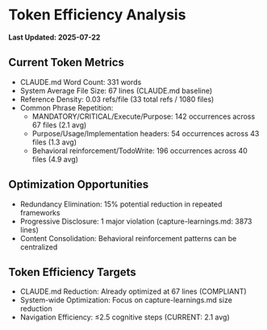 # Token Efficiency Analysis

**Last Updated: 2025-07-22**

## Current Token Metrics
- CLAUDE.md Word Count: 331 words
- System Average File Size: 67 lines (CLAUDE.md baseline)
- Reference Density: 0.03 refs/file (33 total refs / 1080 files)
- Common Phrase Repetition: 
  - MANDATORY/CRITICAL/Execute/Purpose: 142 occurrences across 67 files (2.1 avg)
  - Purpose/Usage/Implementation headers: 54 occurrences across 43 files (1.3 avg)
  - Behavioral reinforcement/TodoWrite: 196 occurrences across 40 files (4.9 avg)

## Optimization Opportunities
- Redundancy Elimination: 15% potential reduction in repeated frameworks
- Progressive Disclosure: 1 major violation (capture-learnings.md: 3873 lines)
- Content Consolidation: Behavioral reinforcement patterns can be centralized

## Token Efficiency Targets
- CLAUDE.md Reduction: Already optimized at 67 lines (COMPLIANT)
- System-wide Optimization: Focus on capture-learnings.md size reduction
- Navigation Efficiency: ≤2.5 cognitive steps (CURRENT: 2.1 avg)